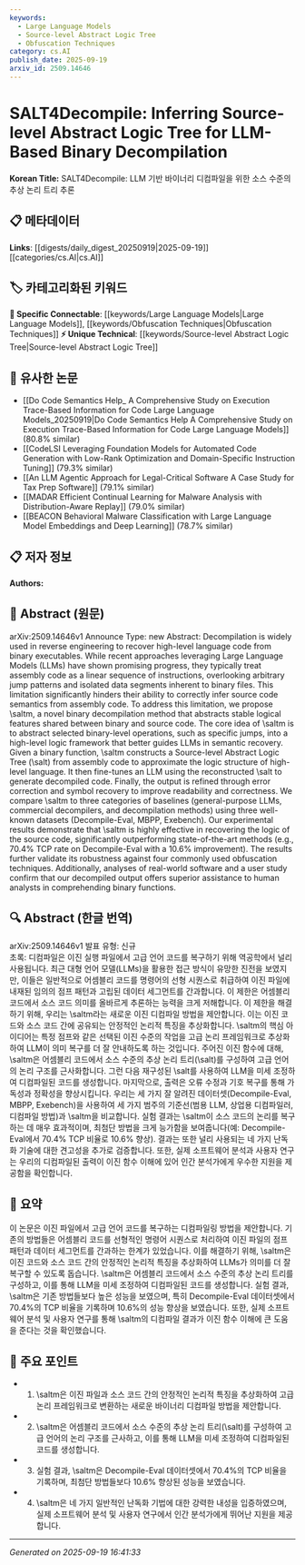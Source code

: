 ```yaml
---
keywords:
  - Large Language Models
  - Source-level Abstract Logic Tree
  - Obfuscation Techniques
category: cs.AI
publish_date: 2025-09-19
arxiv_id: 2509.14646
---
```


<!-- KEYWORD_LINKING_METADATA:
{
  "processed_timestamp": "2025-09-22 21:26:31.617340",
  "vocabulary_version": "1.0",
  "selected_keywords": [
    "Large Language Models",
    "Source-level Abstract Logic Tree",
    "Obfuscation Techniques"
  ],
  "rejected_keywords": [
    "Binary Decompilation"
  ],
  "similarity_scores": {
    "Large Language Models": 0.8,
    "Source-level Abstract Logic Tree": 0.75,
    "Obfuscation Techniques": 0.77
  },
  "extraction_method": "AI_prompt_based",
  "budget_applied": true
}
-->


# SALT4Decompile: Inferring Source-level Abstract Logic Tree for LLM-Based Binary Decompilation

**Korean Title:** SALT4Decompile: LLM 기반 바이너리 디컴파일을 위한 소스 수준의 추상 논리 트리 추론

## 📋 메타데이터

**Links**: [[digests/daily_digest_20250919|2025-09-19]]   [[categories/cs.AI|cs.AI]]

## 🏷️ 카테고리화된 키워드
**🔗 Specific Connectable**: [[keywords/Large Language Models|Large Language Models]], [[keywords/Obfuscation Techniques|Obfuscation Techniques]]
**⚡ Unique Technical**: [[keywords/Source-level Abstract Logic Tree|Source-level Abstract Logic Tree]]

## 🔗 유사한 논문
- [[Do Code Semantics Help_ A Comprehensive Study on Execution Trace-Based Information for Code Large Language Models_20250919|Do Code Semantics Help A Comprehensive Study on Execution Trace-Based Information for Code Large Language Models]] (80.8% similar)
- [[CodeLSI Leveraging Foundation Models for Automated Code Generation with Low-Rank Optimization and Domain-Specific Instruction Tuning]] (79.3% similar)
- [[An LLM Agentic Approach for Legal-Critical Software A Case Study for Tax Prep Software]] (79.1% similar)
- [[MADAR Efficient Continual Learning for Malware Analysis with Distribution-Aware Replay]] (79.0% similar)
- [[BEACON Behavioral Malware Classification with Large Language Model Embeddings and Deep Learning]] (78.7% similar)

## 📋 저자 정보

**Authors:** 

## 📄 Abstract (원문)

arXiv:2509.14646v1 Announce Type: new 
Abstract: Decompilation is widely used in reverse engineering to recover high-level language code from binary executables. While recent approaches leveraging Large Language Models (LLMs) have shown promising progress, they typically treat assembly code as a linear sequence of instructions, overlooking arbitrary jump patterns and isolated data segments inherent to binary files. This limitation significantly hinders their ability to correctly infer source code semantics from assembly code. To address this limitation, we propose \saltm, a novel binary decompilation method that abstracts stable logical features shared between binary and source code. The core idea of \saltm is to abstract selected binary-level operations, such as specific jumps, into a high-level logic framework that better guides LLMs in semantic recovery. Given a binary function, \saltm constructs a Source-level Abstract Logic Tree (\salt) from assembly code to approximate the logic structure of high-level language. It then fine-tunes an LLM using the reconstructed \salt to generate decompiled code. Finally, the output is refined through error correction and symbol recovery to improve readability and correctness. We compare \saltm to three categories of baselines (general-purpose LLMs, commercial decompilers, and decompilation methods) using three well-known datasets (Decompile-Eval, MBPP, Exebench). Our experimental results demonstrate that \saltm is highly effective in recovering the logic of the source code, significantly outperforming state-of-the-art methods (e.g., 70.4\% TCP rate on Decompile-Eval with a 10.6\% improvement). The results further validate its robustness against four commonly used obfuscation techniques. Additionally, analyses of real-world software and a user study confirm that our decompiled output offers superior assistance to human analysts in comprehending binary functions.

## 🔍 Abstract (한글 번역)

arXiv:2509.14646v1 발표 유형: 신규  
초록: 디컴파일은 이진 실행 파일에서 고급 언어 코드를 복구하기 위해 역공학에서 널리 사용됩니다. 최근 대형 언어 모델(LLMs)을 활용한 접근 방식이 유망한 진전을 보였지만, 이들은 일반적으로 어셈블리 코드를 명령어의 선형 시퀀스로 취급하여 이진 파일에 내재된 임의의 점프 패턴과 고립된 데이터 세그먼트를 간과합니다. 이 제한은 어셈블리 코드에서 소스 코드 의미를 올바르게 추론하는 능력을 크게 저해합니다. 이 제한을 해결하기 위해, 우리는 \saltm라는 새로운 이진 디컴파일 방법을 제안합니다. 이는 이진 코드와 소스 코드 간에 공유되는 안정적인 논리적 특징을 추상화합니다. \saltm의 핵심 아이디어는 특정 점프와 같은 선택된 이진 수준의 작업을 고급 논리 프레임워크로 추상화하여 LLM이 의미 복구를 더 잘 안내하도록 하는 것입니다. 주어진 이진 함수에 대해, \saltm은 어셈블리 코드에서 소스 수준의 추상 논리 트리(\salt)를 구성하여 고급 언어의 논리 구조를 근사화합니다. 그런 다음 재구성된 \salt를 사용하여 LLM을 미세 조정하여 디컴파일된 코드를 생성합니다. 마지막으로, 출력은 오류 수정과 기호 복구를 통해 가독성과 정확성을 향상시킵니다. 우리는 세 가지 잘 알려진 데이터셋(Decompile-Eval, MBPP, Exebench)을 사용하여 세 가지 범주의 기준선(범용 LLM, 상업용 디컴파일러, 디컴파일 방법)과 \saltm을 비교합니다. 실험 결과는 \saltm이 소스 코드의 논리를 복구하는 데 매우 효과적이며, 최첨단 방법을 크게 능가함을 보여줍니다(예: Decompile-Eval에서 70.4% TCP 비율로 10.6% 향상). 결과는 또한 널리 사용되는 네 가지 난독화 기술에 대한 견고성을 추가로 검증합니다. 또한, 실제 소프트웨어 분석과 사용자 연구는 우리의 디컴파일된 출력이 이진 함수 이해에 있어 인간 분석가에게 우수한 지원을 제공함을 확인합니다.

## 📝 요약

이 논문은 이진 파일에서 고급 언어 코드를 복구하는 디컴파일링 방법을 제안합니다. 기존의 방법들은 어셈블리 코드를 선형적인 명령어 시퀀스로 처리하여 이진 파일의 점프 패턴과 데이터 세그먼트를 간과하는 한계가 있었습니다. 이를 해결하기 위해, \saltm은 이진 코드와 소스 코드 간의 안정적인 논리적 특징을 추상화하여 LLMs가 의미를 더 잘 복구할 수 있도록 돕습니다. \saltm은 어셈블리 코드에서 소스 수준의 추상 논리 트리를 구성하고, 이를 통해 LLM을 미세 조정하여 디컴파일된 코드를 생성합니다. 실험 결과, \saltm은 기존 방법들보다 높은 성능을 보였으며, 특히 Decompile-Eval 데이터셋에서 70.4%의 TCP 비율을 기록하며 10.6%의 성능 향상을 보였습니다. 또한, 실제 소프트웨어 분석 및 사용자 연구를 통해 \saltm의 디컴파일 결과가 이진 함수 이해에 큰 도움을 준다는 것을 확인했습니다.

## 🎯 주요 포인트

- 1. \saltm은 이진 파일과 소스 코드 간의 안정적인 논리적 특징을 추상화하여 고급 논리 프레임워크로 변환하는 새로운 바이너리 디컴파일 방법을 제안합니다.

- 2. \saltm은 어셈블리 코드에서 소스 수준의 추상 논리 트리(\salt)를 구성하여 고급 언어의 논리 구조를 근사하고, 이를 통해 LLM을 미세 조정하여 디컴파일된 코드를 생성합니다.

- 3. 실험 결과, \saltm은 Decompile-Eval 데이터셋에서 70.4%의 TCP 비율을 기록하며, 최첨단 방법들보다 10.6% 향상된 성능을 보였습니다.

- 4. \saltm은 네 가지 일반적인 난독화 기법에 대한 강력한 내성을 입증하였으며, 실제 소프트웨어 분석 및 사용자 연구에서 인간 분석가에게 뛰어난 지원을 제공합니다.

---

*Generated on 2025-09-19 16:41:33*
